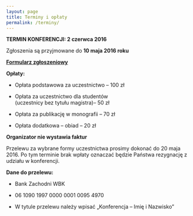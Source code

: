 ```yaml
---
layout: page
title: Terminy i opłaty
permalink: /terminy/
---
```


**TERMIN KONFERENCJI: 2 czerwca 2016**

Zgłoszenia są przyjmowane do **10 maja 2016 roku**

[**Formularz zgłoszeniowy**](http://goo.gl/forms/KXu0pWiOIq)


**Opłaty:**

* Opłata podstawowa za uczestnictwo – 100 zł

* Opłata za uczestnictwo dla studentów <br>
(uczestnicy bez tytułu magistra)– 50 zł

* Opłata za publikację w monografii – 70 zł

* Opłata dodatkowa – obiad – 20 zł

**Organizator nie wystawia faktur**

Przelewu za wybrane formy uczestnictwa prosimy dokonać do 20 maja 2016.
Po tym terminie brak wpłaty oznaczać będzie Państwa rezygnację z udziału
w konferencji.

**Dane do przelewu:**

* Bank Zachodni WBK

* 06 1090 1997 0000 0001 0095 4970

* W tytule przelewu należy wpisać „Konferencja – Imię i Nazwisko”

